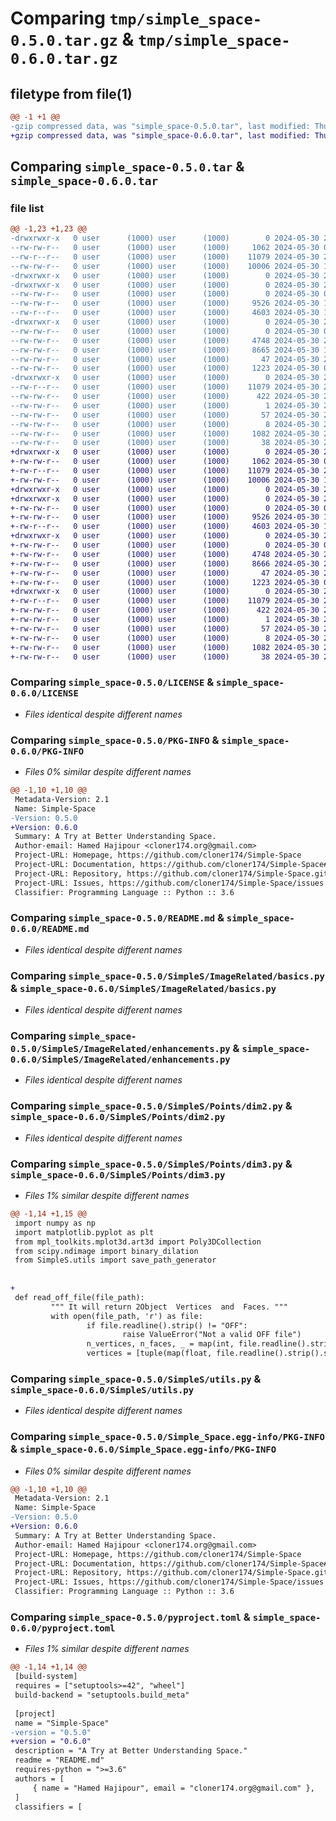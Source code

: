# Comparing `tmp/simple_space-0.5.0.tar.gz` & `tmp/simple_space-0.6.0.tar.gz`

## filetype from file(1)

```diff
@@ -1 +1 @@
-gzip compressed data, was "simple_space-0.5.0.tar", last modified: Thu May 30 21:23:31 2024, max compression
+gzip compressed data, was "simple_space-0.6.0.tar", last modified: Thu May 30 21:32:05 2024, max compression
```

## Comparing `simple_space-0.5.0.tar` & `simple_space-0.6.0.tar`

### file list

```diff
@@ -1,23 +1,23 @@
-drwxrwxr-x   0 user      (1000) user      (1000)        0 2024-05-30 21:23:31.664203 simple_space-0.5.0/
--rw-rw-r--   0 user      (1000) user      (1000)     1062 2024-05-30 00:58:34.000000 simple_space-0.5.0/LICENSE
--rw-r--r--   0 user      (1000) user      (1000)    11079 2024-05-30 21:23:31.664203 simple_space-0.5.0/PKG-INFO
--rw-rw-r--   0 user      (1000) user      (1000)    10006 2024-05-30 19:17:31.000000 simple_space-0.5.0/README.md
-drwxrwxr-x   0 user      (1000) user      (1000)        0 2024-05-30 21:23:31.660203 simple_space-0.5.0/SimpleS/
-drwxrwxr-x   0 user      (1000) user      (1000)        0 2024-05-30 21:23:31.660203 simple_space-0.5.0/SimpleS/ImageRelated/
--rw-rw-r--   0 user      (1000) user      (1000)        0 2024-05-30 07:48:36.000000 simple_space-0.5.0/SimpleS/ImageRelated/__init__.py
--rw-rw-r--   0 user      (1000) user      (1000)     9526 2024-05-30 15:59:18.000000 simple_space-0.5.0/SimpleS/ImageRelated/basics.py
--rw-r--r--   0 user      (1000) user      (1000)     4603 2024-05-30 18:12:49.000000 simple_space-0.5.0/SimpleS/ImageRelated/enhancements.py
-drwxrwxr-x   0 user      (1000) user      (1000)        0 2024-05-30 21:23:31.660203 simple_space-0.5.0/SimpleS/Points/
--rw-rw-r--   0 user      (1000) user      (1000)        0 2024-05-30 07:48:29.000000 simple_space-0.5.0/SimpleS/Points/__init__.py
--rw-rw-r--   0 user      (1000) user      (1000)     4748 2024-05-30 21:22:31.000000 simple_space-0.5.0/SimpleS/Points/dim2.py
--rw-rw-r--   0 user      (1000) user      (1000)     8665 2024-05-30 19:11:48.000000 simple_space-0.5.0/SimpleS/Points/dim3.py
--rw-rw-r--   0 user      (1000) user      (1000)       47 2024-05-30 21:23:09.000000 simple_space-0.5.0/SimpleS/__init__.py
--rw-rw-r--   0 user      (1000) user      (1000)     1223 2024-05-30 07:41:04.000000 simple_space-0.5.0/SimpleS/utils.py
-drwxrwxr-x   0 user      (1000) user      (1000)        0 2024-05-30 21:23:31.664203 simple_space-0.5.0/Simple_Space.egg-info/
--rw-r--r--   0 user      (1000) user      (1000)    11079 2024-05-30 21:23:31.000000 simple_space-0.5.0/Simple_Space.egg-info/PKG-INFO
--rw-rw-r--   0 user      (1000) user      (1000)      422 2024-05-30 21:23:31.000000 simple_space-0.5.0/Simple_Space.egg-info/SOURCES.txt
--rw-rw-r--   0 user      (1000) user      (1000)        1 2024-05-30 21:23:31.000000 simple_space-0.5.0/Simple_Space.egg-info/dependency_links.txt
--rw-rw-r--   0 user      (1000) user      (1000)       57 2024-05-30 21:23:31.000000 simple_space-0.5.0/Simple_Space.egg-info/requires.txt
--rw-rw-r--   0 user      (1000) user      (1000)        8 2024-05-30 21:23:31.000000 simple_space-0.5.0/Simple_Space.egg-info/top_level.txt
--rw-rw-r--   0 user      (1000) user      (1000)     1082 2024-05-30 21:23:19.000000 simple_space-0.5.0/pyproject.toml
--rw-rw-r--   0 user      (1000) user      (1000)       38 2024-05-30 21:23:31.664203 simple_space-0.5.0/setup.cfg
+drwxrwxr-x   0 user      (1000) user      (1000)        0 2024-05-30 21:32:05.172782 simple_space-0.6.0/
+-rw-rw-r--   0 user      (1000) user      (1000)     1062 2024-05-30 00:58:34.000000 simple_space-0.6.0/LICENSE
+-rw-r--r--   0 user      (1000) user      (1000)    11079 2024-05-30 21:32:05.172782 simple_space-0.6.0/PKG-INFO
+-rw-rw-r--   0 user      (1000) user      (1000)    10006 2024-05-30 19:17:31.000000 simple_space-0.6.0/README.md
+drwxrwxr-x   0 user      (1000) user      (1000)        0 2024-05-30 21:32:05.168779 simple_space-0.6.0/SimpleS/
+drwxrwxr-x   0 user      (1000) user      (1000)        0 2024-05-30 21:32:05.172782 simple_space-0.6.0/SimpleS/ImageRelated/
+-rw-rw-r--   0 user      (1000) user      (1000)        0 2024-05-30 07:48:36.000000 simple_space-0.6.0/SimpleS/ImageRelated/__init__.py
+-rw-rw-r--   0 user      (1000) user      (1000)     9526 2024-05-30 15:59:18.000000 simple_space-0.6.0/SimpleS/ImageRelated/basics.py
+-rw-r--r--   0 user      (1000) user      (1000)     4603 2024-05-30 18:12:49.000000 simple_space-0.6.0/SimpleS/ImageRelated/enhancements.py
+drwxrwxr-x   0 user      (1000) user      (1000)        0 2024-05-30 21:32:05.172782 simple_space-0.6.0/SimpleS/Points/
+-rw-rw-r--   0 user      (1000) user      (1000)        0 2024-05-30 07:48:29.000000 simple_space-0.6.0/SimpleS/Points/__init__.py
+-rw-rw-r--   0 user      (1000) user      (1000)     4748 2024-05-30 21:22:31.000000 simple_space-0.6.0/SimpleS/Points/dim2.py
+-rw-rw-r--   0 user      (1000) user      (1000)     8666 2024-05-30 21:27:05.000000 simple_space-0.6.0/SimpleS/Points/dim3.py
+-rw-rw-r--   0 user      (1000) user      (1000)       47 2024-05-30 21:29:30.000000 simple_space-0.6.0/SimpleS/__init__.py
+-rw-rw-r--   0 user      (1000) user      (1000)     1223 2024-05-30 07:41:04.000000 simple_space-0.6.0/SimpleS/utils.py
+drwxrwxr-x   0 user      (1000) user      (1000)        0 2024-05-30 21:32:05.172782 simple_space-0.6.0/Simple_Space.egg-info/
+-rw-r--r--   0 user      (1000) user      (1000)    11079 2024-05-30 21:32:05.000000 simple_space-0.6.0/Simple_Space.egg-info/PKG-INFO
+-rw-rw-r--   0 user      (1000) user      (1000)      422 2024-05-30 21:32:05.000000 simple_space-0.6.0/Simple_Space.egg-info/SOURCES.txt
+-rw-rw-r--   0 user      (1000) user      (1000)        1 2024-05-30 21:32:05.000000 simple_space-0.6.0/Simple_Space.egg-info/dependency_links.txt
+-rw-rw-r--   0 user      (1000) user      (1000)       57 2024-05-30 21:32:05.000000 simple_space-0.6.0/Simple_Space.egg-info/requires.txt
+-rw-rw-r--   0 user      (1000) user      (1000)        8 2024-05-30 21:32:05.000000 simple_space-0.6.0/Simple_Space.egg-info/top_level.txt
+-rw-rw-r--   0 user      (1000) user      (1000)     1082 2024-05-30 21:29:43.000000 simple_space-0.6.0/pyproject.toml
+-rw-rw-r--   0 user      (1000) user      (1000)       38 2024-05-30 21:32:05.172782 simple_space-0.6.0/setup.cfg
```

### Comparing `simple_space-0.5.0/LICENSE` & `simple_space-0.6.0/LICENSE`

 * *Files identical despite different names*

### Comparing `simple_space-0.5.0/PKG-INFO` & `simple_space-0.6.0/PKG-INFO`

 * *Files 0% similar despite different names*

```diff
@@ -1,10 +1,10 @@
 Metadata-Version: 2.1
 Name: Simple-Space
-Version: 0.5.0
+Version: 0.6.0
 Summary: A Try at Better Understanding Space.
 Author-email: Hamed Hajipour <cloner174.org@gmail.com>
 Project-URL: Homepage, https://github.com/cloner174/Simple-Space
 Project-URL: Documentation, https://github.com/cloner174/Simple-Space#readme
 Project-URL: Repository, https://github.com/cloner174/Simple-Space.git
 Project-URL: Issues, https://github.com/cloner174/Simple-Space/issues
 Classifier: Programming Language :: Python :: 3.6
```

### Comparing `simple_space-0.5.0/README.md` & `simple_space-0.6.0/README.md`

 * *Files identical despite different names*

### Comparing `simple_space-0.5.0/SimpleS/ImageRelated/basics.py` & `simple_space-0.6.0/SimpleS/ImageRelated/basics.py`

 * *Files identical despite different names*

### Comparing `simple_space-0.5.0/SimpleS/ImageRelated/enhancements.py` & `simple_space-0.6.0/SimpleS/ImageRelated/enhancements.py`

 * *Files identical despite different names*

### Comparing `simple_space-0.5.0/SimpleS/Points/dim2.py` & `simple_space-0.6.0/SimpleS/Points/dim2.py`

 * *Files identical despite different names*

### Comparing `simple_space-0.5.0/SimpleS/Points/dim3.py` & `simple_space-0.6.0/SimpleS/Points/dim3.py`

 * *Files 1% similar despite different names*

```diff
@@ -1,14 +1,15 @@
 import numpy as np
 import matplotlib.pyplot as plt
 from mpl_toolkits.mplot3d.art3d import Poly3DCollection
 from scipy.ndimage import binary_dilation
 from SimpleS.utils import save_path_generator
 
 
+
 def read_off_file(file_path):
         """ It will return 2Object  Vertices  and  Faces. """
         with open(file_path, 'r') as file:
                 if file.readline().strip() != "OFF":
                         raise ValueError("Not a valid OFF file")
                 n_vertices, n_faces, _ = map(int, file.readline().strip().split())
                 vertices = [tuple(map(float, file.readline().strip().split())) for _ in range(n_vertices)]
```

### Comparing `simple_space-0.5.0/SimpleS/utils.py` & `simple_space-0.6.0/SimpleS/utils.py`

 * *Files identical despite different names*

### Comparing `simple_space-0.5.0/Simple_Space.egg-info/PKG-INFO` & `simple_space-0.6.0/Simple_Space.egg-info/PKG-INFO`

 * *Files 0% similar despite different names*

```diff
@@ -1,10 +1,10 @@
 Metadata-Version: 2.1
 Name: Simple-Space
-Version: 0.5.0
+Version: 0.6.0
 Summary: A Try at Better Understanding Space.
 Author-email: Hamed Hajipour <cloner174.org@gmail.com>
 Project-URL: Homepage, https://github.com/cloner174/Simple-Space
 Project-URL: Documentation, https://github.com/cloner174/Simple-Space#readme
 Project-URL: Repository, https://github.com/cloner174/Simple-Space.git
 Project-URL: Issues, https://github.com/cloner174/Simple-Space/issues
 Classifier: Programming Language :: Python :: 3.6
```

### Comparing `simple_space-0.5.0/pyproject.toml` & `simple_space-0.6.0/pyproject.toml`

 * *Files 1% similar despite different names*

```diff
@@ -1,14 +1,14 @@
 [build-system]
 requires = ["setuptools>=42", "wheel"]
 build-backend = "setuptools.build_meta"
 
 [project]
 name = "Simple-Space"
-version = "0.5.0"
+version = "0.6.0"
 description = "A Try at Better Understanding Space."
 readme = "README.md"
 requires-python = ">=3.6"
 authors = [
     { name = "Hamed Hajipour", email = "cloner174.org@gmail.com" },
 ]
 classifiers = [
```

